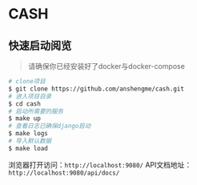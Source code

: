 # CASH

## 快速启动阅览

> 请确保你已经安装好了docker与docker-compose

```bash
# clone项目
$ git clone https://github.com/anshengme/cash.git
# 进入项目目录
$ cd cash
# 启动所需要的服务
$ make up
# 查看日志已确保django启动
$ make logs
# 导入默认数据
$ make load
```

浏览器打开访问：`http://localhost:9080/`
API文档地址：`http://localhost:9080/api/docs/`
